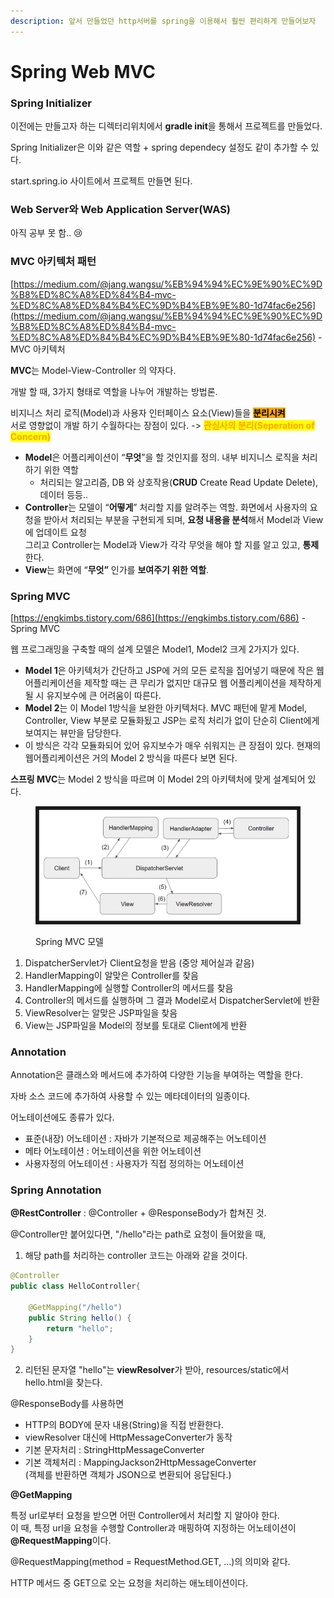 ```yaml
---
description: 앞서 만들었던 http서버를 spring을 이용해서 훨씬 편리하게 만들어보자
---
```


# Spring Web MVC

### Spring Initializer

이전에는 만들고자 하는 디렉터리위치에서  **gradle init**을 통해서 프로젝트를 만들었다.

Spring Initializer은 이와 같은 역할 + spring dependecy 설정도 같이 추가할 수 있다.

start.spring.io 사이트에서 프로젝트 만들면 된다.

### Web Server와 Web Application Server(WAS)

아직 공부 못 함.. :cry:

### MVC 아키텍처 패턴

[https://medium.com/@jang.wangsu/%EB%94%94%EC%9E%90%EC%9D%B8%ED%8C%A8%ED%84%B4-mvc-%ED%8C%A8%ED%84%B4%EC%9D%B4%EB%9E%80-1d74fac6e256](https://medium.com/@jang.wangsu/%EB%94%94%EC%9E%90%EC%9D%B8%ED%8C%A8%ED%84%B4-mvc-%ED%8C%A8%ED%84%B4%EC%9D%B4%EB%9E%80-1d74fac6e256) - MVC 아키텍처

**MVC**는 Model-View-Controller 의 약자다.

개발 할 때, 3가지 형태로 역할을 나누어 개발하는 방법론.

비지니스 처리 로직(Model)과 사용자 인터페이스 요소(View)들을 <mark style="background-color:orange;">**분리시켜**</mark> \
서로 영향없이 개발 하기 수월하다는 장점이 있다. -> <mark style="color:orange;">**관심사의 분리(Seperation of Concern)**</mark>

* **Model**은 어플리케이션이 “**무엇**”을 할 것인지를 정의. 내부 비지니스 로직을 처리하기 위한 역할
  * 처리되는 알고리즘, DB 와 상호작용(**CRUD** Create Read Update Delete), 데이터 등등..
* **Controller**는 모델이 “**어떻게**” 처리할 지를 알려주는 역할. 화면에서 사용자의 요청을 받아서 처리되는 부분을 구현되게 되며, **요청 내용을 분석**해서 Model과 View에 업데이트 요청\
  그리고 Controller는 Model과 View가 각각 무엇을 해야 할 지를 알고 있고, **통제**한다. &#x20;
* **View**는 화면에 “**무엇”** 인가를 **보여주기 위한 역할**.&#x20;

### Spring MVC

[https://engkimbs.tistory.com/686](https://engkimbs.tistory.com/686) - Spring MVC

웹 프로그래밍을 구축할 때의 설계 모델은 Model1, Model2 크게 2가지가 있다.

* **Model 1**은 아키텍처가 간단하고 JSP에 거의 모든 로직을 집어넣기 때문에 작은 웹 어플리케이션을 제작할 때는 큰 무리가 없지만 대규모 웹 어플리케이션을 제작하게 될 시 유지보수에 큰 어려움이 따른다.
* **Model 2**는 이 Model 1방식을 보완한 아키텍처다. MVC 패턴에 맡게 Model, Controller, View 부분로 모듈화됬고 JSP는 로직 처리가 없이 단순히 Client에게 보여지는 뷰만을 담당한다.
* 이 방식은 각각 모듈화되어 있어 유지보수가 매우 쉬워지는 큰 장점이 있다. 현재의 웹어플리케이션은 거의 Model 2 방식을 따른다 보면 된다.

**스프링 MVC**는 Model 2 방식을 따르며 이 Model 2의 아키텍처에 맞게 설계되어 있다.

<figure><img src="../../.gitbook/assets/스프링 MVC.jpg" alt=""><figcaption><p>Spring MVC 모델</p></figcaption></figure>

1. DispatcherServlet가 Client요청을 받음 (중앙 제어실과 같음)
2. HandlerMapping이 알맞은 Controller를 찾음
3. HandlerMapping에 실행할 Controller의 메서드를 찾음&#x20;
4. Controller의 메서드를 실행하며 그 결과 Model로서 DispatcherServlet에 반환
5. ViewResolver는 알맞은 JSP파일을 찾음
6. View는 JSP파일을 Model의 정보를 토대로 Client에게 반환

### Annotation

Annotation은 클래스와 메서드에 추가하여 다양한 기능을 부여하는 역할을 한다.

자바 소스 코드에 추가하여 사용할 수 있는 메타데이터의 일종이다.

어노테이션에도 종류가 있다.

* 표준(내장) 어노테이션 : 자바가 기본적으로 제공해주는 어노테이션
* 메타 어노테이션 : 어노테이션을 위한 어노테이션
* 사용자정의 어노테이션 : 사용자가 직접 정의하는 어노테이션

### Spring Annotation

**@RestController** : @Controller + @ResponseBody가 합쳐진 것.

@Controller만 붙어있다면, "/hello"라는 path로 요청이 들어왔을 때,&#x20;

1. 해당 path를 처리하는 controller 코드는 아래와 같을 것이다.

```java
@Controller
public class HelloController{
    
    @GetMapping("/hello")
    public String hello() {
        return "hello";
    }
}
```

2. 리턴된 문자열 "hello"는 **viewResolver**가 받아, resources/static에서 hello.html을 찾는다.

@ResponseBody를 사용하면

* HTTP의 BODY에 문자 내용(String)을 직접 반환한다.
* viewResolver 대신에 HttpMessageConverter가 동작
* 기본 문자처리 : StringHttpMessageConverter
* 기본 객체처리 : MappingJackson2HttpMessageConverter\
  (객체를 반환하면 객체가 JSON으로 변환되어 응답된다.)



**@GetMapping**

특정 url로부터 요청을 받으면 어떤 Controller에서 처리할 지 알아야 한다.\
이 때, 특정 url을 요청을 수행할 Controller과 매핑하여 지정하는 어노테이션이 **@RequestMapping**이다.

@RequestMapping(method = RequestMethod.GET, ...)의 의미와 같다.

HTTP 메서드 중 GET으로 오는 요청을 처리하는 애노테이션이다.





